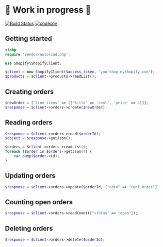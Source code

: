 
# 🚧 Work in progress 🚧

[![Build Status](https://travis-ci.org/Shopify/shopify-php.svg?branch=master)](https://travis-ci.org/Shopify/shopify-php) [![codecov](https://codecov.io/gh/Shopify/shopify-php/branch/master/graph/badge.svg)](https://codecov.io/gh/Shopify/shopify-php)


## Getting started

```php
<?php
require 'vendor/autoload.php'; 

use Shopify\ShopifyClient;

$client = new ShopifyClient($access_token, "yourshop.myshopify.com");
$products = $client->products->readList();

```

## Creating orders

```php
$newOrder = ['line_items' => [['title' => 'cool', 'price' => 4]]];
$response = $client->orders->create($newOrder);
```

## Reading orders

```php
$response = $client->orders->read($orderId);
$object = $response->getJson();
```

```php
$orders = $client->orders->readList();
foreach ($order in $orders->getJson()) {
    var_dump($order->id);
}
```

## Updating orders

```php
$response = $client->orders->update($orderId, ["note" => "cool order"]);
```

## Counting open orders

```php
$response = $client->orders->readCount(["status" => "open"]);
```

## Deleting orders

```php
$response = $client->orders->delete($orderId);
```
